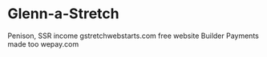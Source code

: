 # Glenn-a-Stretch
Penison, SSR income
gstretchwebstarts.com free website Builder   Payments made too wepay.com

